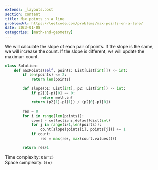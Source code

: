 ```yaml
---
extends: _layouts.post
section: content
title: Max points on a line
problemUrl: https://leetcode.com/problems/max-points-on-a-line/
date: 2023-01-08
categories: [math-and-geometry]
---
```


We will calculate the slope of each pair of points. If the slope is the same, we will increase the count. If the slope is different, we will update the maximum count.

```python
class Solution:
    def maxPoints(self, points: List[List[int]]) -> int:
        if len(points) <= 2:
            return len(points)
        
        def slope(p1: List[int], p2: List[int]) -> int:
            if p2[0]-p1[0] == 0:
                return math.inf
            return (p2[1]-p1[1]) / (p2[0]-p1[0])
        
        res = 0
        for i in range(len(points)):
            count = collections.defaultdict(int)
            for j in range(i+1,len(points)):
                count[slope(points[i], points[j])] += 1
            if count:
                res = max(res, max(count.values()))
        
        return res+1
```

Time complexity: `O(n^2)` <br/>
Space complexity: `O(n)`